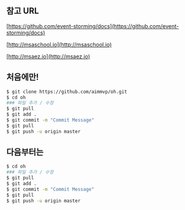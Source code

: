 ## 참고 URL
[https://github.com/event-storming/docs](https://github.com/event-storming/docs)

[http://msaschool.io](http://msaschool.io)

[http://msaez.io](http://msaez.io)

## 처음에만!
```sh
$ git clone https://github.com/aimmvp/oh.git
$ cd oh
### 파일 추가 / 수정
$ git pull
$ git add .
$ git commit -m "Commit Message"
$ git pull
$ git push -u origin master
```

## 다음부터는
```sh
$ cd oh
### 파일 추가 / 수정
$ git pull
$ git add .
$ git commit -m "Commit Message"
$ git pull
$ git push -u origin master
```
